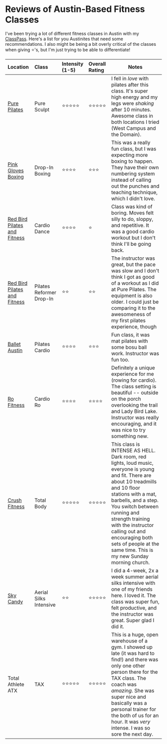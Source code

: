 # Reviews of Austin-Based Fitness Classes

I've been trying a lot of different fitness classes in Austin with my [ClassPass](https://classpass.com/). Here's a list for you Austinites that need some recommendations. I also might be being a bit overly critical of the classes when giving ⭐️'s, but I'm just trying to be able to differentiate!

| Location | Class | Intensity (1-5) | Overall Rating | Notes |
| :------- |:-----| :---------------|:------------|------|
| [Pure Pilates](http://www.purepilatesaustin.com) | Pure Sculpt | ⭐️⭐️⭐️⭐️⭐️ | ⭐️⭐️⭐️⭐️⭐️ | I fell in *love* with pilates after this class. It's super high energy and my legs were *shaking* after 10 minutes. Awesome class in both locations I tried (West Campus and the Domain). |
| [Pink Gloves Boxing](http://www.pgbaustin.com/) | Drop-In Boxing | ⭐️⭐️⭐️⭐️ | ⭐️⭐️⭐️ | This was a really fun class, but I was expecting more boxing to happen. They have their own numbering system instead of calling out the punches and teaching technique, which I didn't love. |
| [Red Bird Pilates and Fitness](http://www.redbirdpilates.com/) | Cardio Dance | ⭐️⭐️⭐️⭐️ | ⭐ | Class was kind of boring. Moves felt silly to do, sloppy, and repetitive. It was a good cardio workout but I don't think I'll be going back. |
| [Red Bird Pilates and Fitness](http://www.redbirdpilates.com/) | Pilates Reformer Drop-In | ⭐️⭐️ | ⭐️⭐️ | The instructor was great, but the pace was slow and I don't think I got as good of a workout as I did at Pure Pilates. The equipment is also older. I could just be comparing it to the awesomeness of my first pilates experience, though |
| [Ballet Austin](http://www.balletaustin.org) | Pilates Cardio | ⭐️⭐️⭐️⭐️ | ⭐️⭐️⭐️ | Fun class, it was mat pilates with some bosu ball work. Instructor was fun too. |
| [Ro Fitness](http://www.rofitness.com) | Cardio Ro | ⭐️⭐️⭐️⭐️ | ⭐️⭐️⭐️⭐️ | Definitely a unique experience for me (rowing for cardio). The class setting is beautiful -- outside on the porch overlooking the trail and Lady Bird Lake. Instructor was really encouraging, and it was nice to try something new. |
| [Crush Fitness](http://crushfitness.com/) | Total Body | ⭐️⭐️⭐️⭐️⭐️ | ⭐️⭐️⭐️⭐️⭐️ | This class is INTENSE AS HELL. Dark room, red lights, loud music, everyone is young and fit. There are about 10 treadmills and 10 floor stations with a mat, barbells, and a step. You switch between running and strength training with the instructor calling out and encouraging both sets of people at the same time. This is my new Sunday morning church. |
| [Sky Candy](http://skycandyaustin.com/) | Aerial Silks Intensive | ⭐️⭐️ | ⭐️⭐️⭐️⭐️⭐️ | I did a 4-week, 2x a week summer aerial silks intensive with one of my friends here. I loved it. The class was super fun, felt productive, and the instructor was great. Super glad I did it. |
| Total Athlete ATX | TAX | ⭐️⭐️⭐️⭐️⭐️ | ⭐️⭐️⭐️⭐️⭐️ | This is a huge, open warehouse of a gym. I showed up late (it was hard to find!) and there was only one other person there for the TAX class. The coach was *amazing*. She was super nice and basically was a personal trainer for the both of us for an hour. It was *very* intense. I was so sore the next day. |
